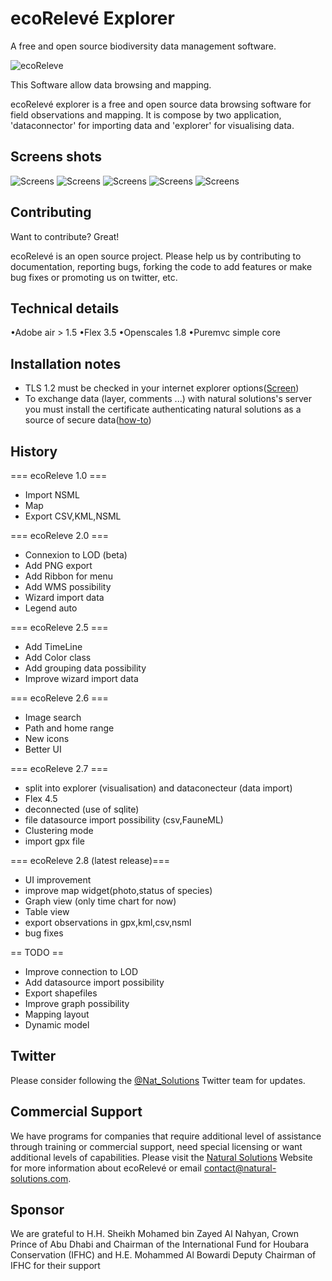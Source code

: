 ecoRelevé Explorer
=========
A free and open source biodiversity data management software.

![ecoReleve](https://raw.github.com/NaturalSolutions/ecoReleve/master/Logos/logo-LABS_explorer_small.jpg)

This Software allow data browsing and mapping.

ecoRelevé explorer is a free and open source data browsing software for field observations and mapping. It is compose by two application, 'dataconnector' for importing data and 'explorer' for visualising data.

Screens shots
------------

![Screens](https://raw.github.com/NaturalSolutions/ecoReleve-Explorer/master/Screens/splash.png)
![Screens](https://raw.github.com/NaturalSolutions/ecoReleve-Explorer/master/Screens/ScreenShot001.png)
![Screens](https://raw.github.com/NaturalSolutions/ecoReleve-Explorer/master/Screens/ScreenShot002.png)
![Screens](https://raw.github.com/NaturalSolutions/ecoReleve-Explorer/master/Screens/ScreenShot003.png)
![Screens](https://raw.github.com/NaturalSolutions/ecoReleve-Explorer/master/Screens/ScreenShot004.png)

Contributing
------------

Want to contribute? Great!

ecoRelevé is an open source project. Please help us by contributing to documentation, reporting bugs, forking the code to add features or make bug fixes or promoting us on twitter, etc.

Technical details 
-----------------

•Adobe air > 1.5 
•Flex 3.5 
•Openscales 1.8 
•Puremvc simple core 

Installation notes
-----------------
 * TLS 1.2 must be checked in your internet explorer options(<a href="https://ecoreleve.googlecode.com/hg/photo/internet_options.png">Screen</a>)
 * To exchange data (layer, comments ...) with natural solutions's server you must install the certificate authenticating natural solutions as a source of secure data(<a href="https://ecoreleve.googlecode.com/hg/doc/HowToInstallCertificate.pdf">how-to</a>)

History
--------
=== ecoReleve 1.0 ===
 * Import NSML
 * Map
 * Export CSV,KML,NSML

=== ecoReleve 2.0 ===
 * Connexion to LOD (beta)
 * Add PNG export
 * Add Ribbon for menu
 * Add WMS possibility
 * Wizard import data
 * Legend auto

=== ecoReleve 2.5 ===
 * Add TimeLine
 * Add Color class
 * Add grouping data possibility
 * Improve wizard import data

=== ecoReleve 2.6 ===
 * Image search
 * Path and home range
 * New icons
 * Better UI

=== ecoReleve 2.7 ===
 * split into explorer (visualisation) and dataconecteur (data import)
 * Flex 4.5
 * deconnected (use of sqlite)
 * file datasource import possibility (csv,FauneML)
 * Clustering mode
 * import gpx file

=== ecoReleve 2.8 (latest release)===
 * UI improvement
 * improve map widget(photo,status of species)
 * Graph view (only time chart for now)
 * Table view
 * export observations in gpx,kml,csv,nsml
 * bug fixes

== TODO ==
 * Improve connection to LOD
 * Add datasource import possibility
 * Export shapefiles
 * Improve graph possibility
 * Mapping layout
 * Dynamic model 


Twitter
------------
Please consider following the [@Nat_Solutions](https://twitter.com/Nat_Solutions) Twitter team for updates.

Commercial Support
------------

We have programs for companies that require additional level of assistance through training or commercial support, need special licensing or want additional levels of capabilities. Please visit the  [Natural Solutions](http://www.natural-solutions.eu/) Website for more information about ecoRelevé or email contact@natural-solutions.com.

Sponsor
------------

We are grateful to H.H. Sheikh Mohamed bin Zayed Al Nahyan, Crown Prince of Abu Dhabi and Chairman of the International Fund for Houbara Conservation (IFHC) and  H.E. Mohammed Al Bowardi Deputy Chairman of IFHC for their support
